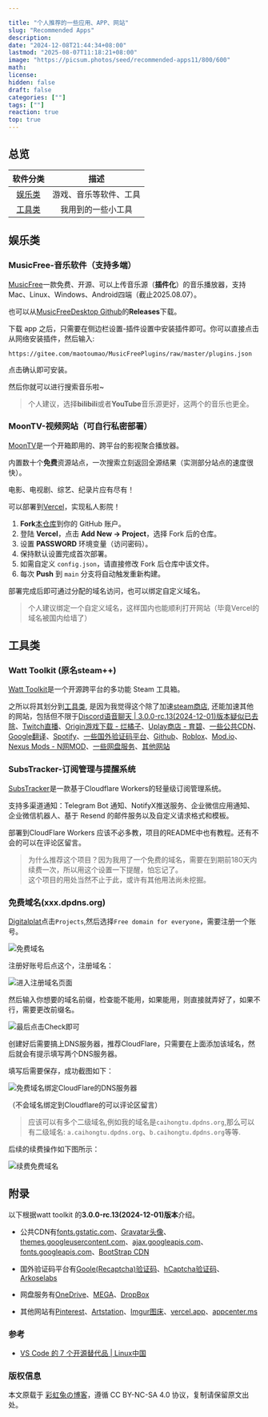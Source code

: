```yaml
---

title: "个人推荐的一些应用、APP、网站"
slug: "Recommended Apps"
description: 
date: "2024-12-08T21:44:34+08:00"
lastmod: "2025-08-07T11:18:21+08:00"
image: "https://picsum.photos/seed/recommended-apps11/800/600"
math: 
license: 
hidden: false
draft: false 
categories: [""]
tags: [""]
reaction: true
top: true
---
```


## 总览

| 软件分类      | 描述 |
| :-: | :-: |
| [娱乐类](#娱乐类) | 游戏、音乐等软件、工具 |
| [工具类](#工具类) | 我用到的一些小工具 |

## 娱乐类

### MusicFree-音乐软件（支持多端）

[MusicFree](https://musicfree.catcat.work/)一款免费、开源、可以上传音乐源（**插件化**）的音乐播放器，支持Mac、Linux、Windows、Android四端（截止2025.08.07）。

也可以从[MusicFreeDesktop Github](https://github.com/maotoumao/MusicFreeDesktop)的**Releases**下载。

下载 app 之后，只需要在侧边栏设置-插件设置中安装插件即可。你可以直接点击从网络安装插件，然后输入:
```
https://gitee.com/maotoumao/MusicFreePlugins/raw/master/plugins.json
```
点击确认即可安装。

然后你就可以进行搜索音乐啦~

> 个人建议，选择**bilibili**或者**YouTube**音乐源更好，这两个的音乐也更全。

### MoonTV-视频网站（可自行私密部署）

[MoonTV](https://github.com/LunaTechLab/MoonTV)是一个开箱即用的、跨平台的影视聚合播放器。

内置数十个**免费**资源站点，一次搜索立刻返回全源结果（实测部分站点的速度很快）。

电影、电视剧、综艺、纪录片应有尽有！

可以部署到[Vercel](https://vercel.com/)，实现私人影院！

1. **Fork**[本仓库](https://github.com/LunaTechLab/MoonTV)到你的 GitHub 账户。
2. 登陆 **Vercel**，点击 **Add New → Project**，选择 Fork 后的仓库。
3. 设置 **PASSWORD** 环境变量（访问密码）。
4. 保持默认设置完成首次部署。
5. 如需自定义 `config.json`，请直接修改 Fork 后仓库中该文件。
6. 每次 **Push** 到 `main` 分支将自动触发重新构建。

部署完成后即可通过分配的域名访问，也可以绑定自定义域名。

> 个人建议绑定一个自定义域名，这样国内也能顺利打开网站（毕竟Vercel的域名被国内给墙了）

## 工具类

### Watt Toolkit (原名steam++)

[Watt Toolkit](https://steampp.net/)是一个开源跨平台的多功能 Steam 工具箱。

之所以将其划分到[工具类](#工具类), 是因为我觉得这个除了加速[steam商店](https://store.steampowered.com/), 还能加速其他的网站，包括但不限于[Discord语音聊天 | 3.0.0-rc.13(2024-12-01)版本疑似已去除](https://discord.com/)、[Twitch直播](https://www.twitch.tv/)、[Origin游戏下载 - 烂橘子](https://www.origin.com/)、[Uplay商店 - 育碧](https://zh-cn.ubisoft.com/ubisoftconnect)、[一些公共CDN](#参考)、[Google翻译](https://translate.google.com/)、[Spotify](https://www.spotify.com)、[一些国外验证码平台](#参考)、[Github](https://www.github.com)、[Roblox](https://www.roblox.com)、[Mod.io](https://www.mod.io)、[Nexus Mods - N网MOD](https://www.nexusmods.com)、[一些网盘服务](#参考)、[其他网站](#参考)

### SubsTracker-订阅管理与提醒系统

[SubsTracker](https://github.com/wangwangit/SubsTracker)是一款基于Cloudflare Workers的轻量级订阅管理系统。

支持多渠道通知：Telegram Bot 通知、NotifyX推送服务、企业微信应用通知、企业微信机器人、基于 Resend 的邮件服务以及自定义请求格式和模板。

部署到CloudFlare Workers 应该不必多教，项目的README中也有教程。还有不会的可以在评论区留言。

> 为什么推荐这个项目？因为我用了一个免费的域名，需要在到期前180天内续费一次，所以用这个设置一下提醒，怕忘记了。<br>
> 这个项目的用处当然不止于此，或许有其他用法尚未挖掘。

### 免费域名(xxx.dpdns.org)

[Digitalplat](https://digitalplat.org/)点击`Projects`,然后选择`Free domain for everyone`，需要注册一个账号。

![免费域名](https://s2.loli.net/2025/08/07/VqSR29vOgHMrfnu.png)

注册好账号后点这个，注册域名：

![进入注册域名页面](https://s2.loli.net/2025/08/07/TyjeXwE6o9Ztlmg.png)

然后输入你想要的域名前缀，检查能不能用，如果能用，则直接就弄好了，如果不行，需要更改前缀名。

![最后点击Check即可](https://s2.loli.net/2025/08/07/C9qwbv2KWZiog3D.png)

创建好后需要搞上DNS服务器，推荐CloudFlare，只需要在上面添加该域名，然后就会有提示填写两个DNS服务器。

填写后需要保存，成功截图如下：

![免费域名绑定CloudFlare的DNS服务器](https://s2.loli.net/2025/08/07/R2JjtHZGe7kbdDV.png)

（不会域名绑定到Cloudflare的可以评论区留言）

> 应该可以有多个二级域名,例如我的域名是`caihongtu.dpdns.org`,那么可以有二级域名: `a.caihongtu.dpdns.org`、`b.caihongtu.dpdns.org`等等.

后续的续费操作如下图所示：

![续费免费域名](https://s2.loli.net/2025/08/07/UKrpyOXgcln95fQ.png)

## 附录

以下根据watt toolkit 的**3.0.0-rc.13(2024-12-01)版本**介绍。

- 公共CDN有[fonts.gstatic.com](fonts.gstatic.com)、[Gravatar头像](gravatar.com)、[themes.googleusercontent.com](themes.googleusercontent.com)、[ajax.googleapis.com](ajax.googleapis.com)、[fonts.googleapis.com](fonts.googleapis.com)、[BootStrap CDN](maxcdn.bootstrapcdn.com/bootstrap)

- 国外验证码平台有[Goole(Recaptcha)验证码](https://www.google.com/recaptcha)、[hCaptcha验证码](https://www.hcaptcha.com)、[Arkoselabs](https://www.arkoselabs.com)

- 网盘服务有[OneDrive](https://onedrive.live.com)、[MEGA](https://mega.io)、[DropBox](https://dropbox.com)

- 其他网站有[Pinterest](https://www.pinterest.com)、[Artstation](https://www.artstation.com)、[Imgur图床](https://www.imgur.com)、[vercel.app](https://vercel.app)、[appcenter.ms](https://appcenter.ms)

### 参考

- [VS Code 的 7 个开源替代品 | Linux中国](https://linux.cn/article-12382-1.html)

### 版权信息

本文原载于 [彩虹兔の博客](https://cai-hong-tu-blog.pages.dev/)，遵循 CC BY-NC-SA 4.0 协议，复制请保留原文出处。

